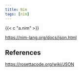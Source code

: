 ```yaml
---
title: Nim
tags: [nim]
---
```


{{< c "a.nim" >}}

<https://nim-lang.org/docs/json.html>

## References

<https://rosettacode.org/wiki/JSON>
